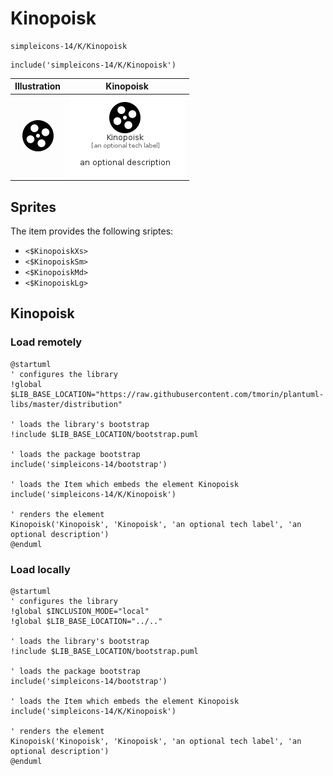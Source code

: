 # Kinopoisk


```text
simpleicons-14/K/Kinopoisk
```

```text
include('simpleicons-14/K/Kinopoisk')
```



| Illustration | Kinopoisk |
| :---: | :---: |
| ![illustration for Illustration](../../simpleicons-14/K/Kinopoisk.png) | ![illustration for Kinopoisk](../../simpleicons-14/K/Kinopoisk.Local.png) |



## Sprites
The item provides the following sriptes:

- `<$KinopoiskXs>`
- `<$KinopoiskSm>`
- `<$KinopoiskMd>`
- `<$KinopoiskLg>`





## Kinopoisk

### Load remotely
```plantuml
@startuml
' configures the library
!global $LIB_BASE_LOCATION="https://raw.githubusercontent.com/tmorin/plantuml-libs/master/distribution"

' loads the library's bootstrap
!include $LIB_BASE_LOCATION/bootstrap.puml

' loads the package bootstrap
include('simpleicons-14/bootstrap')

' loads the Item which embeds the element Kinopoisk
include('simpleicons-14/K/Kinopoisk')

' renders the element
Kinopoisk('Kinopoisk', 'Kinopoisk', 'an optional tech label', 'an optional description')
@enduml
```

### Load locally
```plantuml
@startuml
' configures the library
!global $INCLUSION_MODE="local"
!global $LIB_BASE_LOCATION="../.."

' loads the library's bootstrap
!include $LIB_BASE_LOCATION/bootstrap.puml

' loads the package bootstrap
include('simpleicons-14/bootstrap')

' loads the Item which embeds the element Kinopoisk
include('simpleicons-14/K/Kinopoisk')

' renders the element
Kinopoisk('Kinopoisk', 'Kinopoisk', 'an optional tech label', 'an optional description')
@enduml
```

